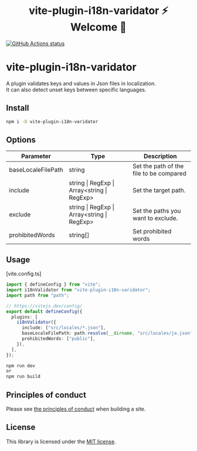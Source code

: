 <h1 align="center">vite-plugin-i18n-varidator ⚡ Welcome 🐷</h1>

<p align="left">
  <a href="https://github.com/actions/setup-node"><img alt="GitHub Actions status" src="https://github.com/activeguild/vite-plugin-i18n-varidator/workflows/release/badge.svg" style="max-width:100%;"></a>
</p>

# vite-plugin-i18n-varidator

A plugin validates keys and values in Json files in localization.\
It can also detect unset keys between specific languages.

## Install

```bash
npm i -D vite-plugin-i18n-varidator
```

## Options

| Parameter             | Type                                   | Description                                                                                                                                                                                                                                                                                                                                                           |
| --------------------- | -------------------------------------- | --------------------------------------------------------------------------------------------------------------------------------------------------------------------------------------------------------------------------------------------------------------------------------------------------------------------------------------------------------------------- |
| baseLocaleFilePath           | string                               |Set the path of the file to be compared |
| include      | string \| RegExp \| Array<string \| RegExp>| Set the target path.|
| exclude | string \| RegExp \| Array<string \| RegExp>                             |  Set the paths you want to exclude.   |
| prohibitedWords  | string[]       |Set prohibited words

## Usage

[vite.config.ts]

```ts
import { defineConfig } from "vite";
import i18nValidator from "vite-plugin-i18n-varidator";
import path from "path";

// https://vitejs.dev/config/
export default defineConfig({
  plugins: [
    i18nValidator({
      include: ["src/locales/*.json"],
      baseLocaleFilePath: path.resolve(__dirname, "src/locales/ja.json"),
      prohibitedWords: ["public"],
    }),
  ],
});
```

```bash
npm run dev
or
npm run build
```

## Principles of conduct

Please see [the principles of conduct](https://github.com/activeguild/vite-plugin-i18n-varidator/blob/master/.github/CONTRIBUTING.md) when building a site.

## License

This library is licensed under the [MIT license](https://github.com/activeguild/vite-plugin-i18n-varidator/blob/master/LICENSE).
